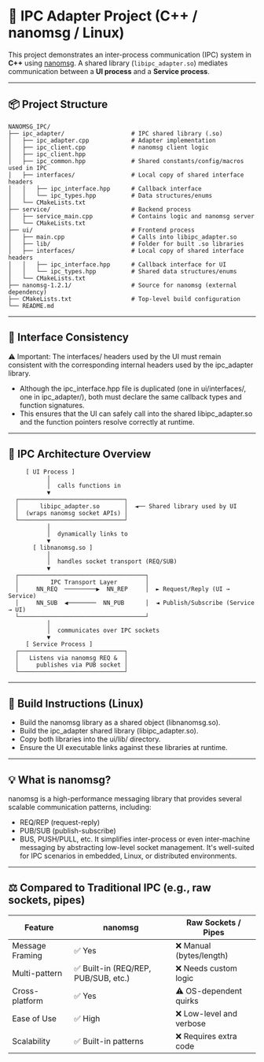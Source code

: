 # 🧩 IPC Adapter Project (C++ / nanomsg / Linux)

This project demonstrates an inter-process communication (IPC) system in **C++** using [nanomsg](https://nanomsg.org). A shared library (`libipc_adapter.so`) mediates communication between a **UI process** and a **Service process**.

---

## 📦 Project Structure

```text
NANOMSG_IPC/
├── ipc_adapter/                   # IPC shared library (.so)
│   ├── ipc_adapter.cpp            # Adapter implementation
│   ├── ipc_client.cpp             # nanomsg client logic
│   ├── ipc_client.hpp
│   ├── ipc_common.hpp             # Shared constants/config/macros used in IPC
│   ├── interfaces/                # Local copy of shared interface headers
│   │   ├── ipc_interface.hpp      # Callback interface
│   │   └── ipc_types.hpp          # Data structures/enums
│   └── CMakeLists.txt
├── service/                       # Backend process
│   ├── service_main.cpp           # Contains logic and nanomsg server
│   └── CMakeLists.txt
├── ui/                            # Frontend process
│   ├── main.cpp                   # Calls into libipc_adapter.so
│   ├── lib/                       # Folder for built .so libraries
│   ├── interfaces/                # Local copy of shared interface headers
│   │   ├── ipc_interface.hpp      # Callback interface for UI
│   │   └── ipc_types.hpp          # Shared data structures/enums
│   └── CMakeLists.txt
├── nanomsg-1.2.1/                 # Source for nanomsg (external dependency)
├── CMakeLists.txt                 # Top-level build configuration
└── README.md
```

---

## 📎 Interface Consistency
⚠️ Important: The interfaces/ headers used by the UI must remain consistent with the corresponding internal headers used by the ipc_adapter library.
- Although the ipc_interface.hpp file is duplicated (one in ui/interfaces/, one in ipc_adapter/), both must declare the same callback types and function signatures.
- This ensures that the UI can safely call into the shared libipc_adapter.so and the function pointers resolve correctly at runtime.

---

## 🔌 IPC Architecture Overview

```text
     [ UI Process ]
           │
           │  calls functions in
           ▼
  ┌──────────────────────────────┐
  │      libipc_adapter.so       │  ◄── Shared library used by UI
  │  (wraps nanomsg socket APIs) │
  └──────────────────────────────┘
           │
           │  dynamically links to
           ▼
       [ libnanomsg.so ]
           │
           │  handles socket transport (REQ/SUB)
           ▼
  ┌────────────────────────────────────┐
  │         IPC Transport Layer        │
  │     NN_REQ  ─────────▶  NN_REP     │  ► Request/Reply (UI → Service)
  │     NN_SUB  ◀────────  NN_PUB      │  ◄ Publish/Subscribe (Service → UI)
  └────────────────────────────────────┘
           │
           │  communicates over IPC sockets
           ▼
     [ Service Process ]
  ┌──────────────────────────────┐
  │   Listens via nanomsg REQ &  │
  │     publishes via PUB socket │
  └──────────────────────────────┘
```

---

## 🧪 Build Instructions (Linux)
- Build the nanomsg library as a shared object (libnanomsg.so).
- Build the ipc_adapter shared library (libipc_adapter.so).
- Copy both libraries into the ui/lib/ directory.
- Ensure the UI executable links against these libraries at runtime.

---

## 💡 What is nanomsg?
nanomsg is a high-performance messaging library that provides several scalable communication patterns, including:
- REQ/REP (request-reply)
- PUB/SUB (publish-subscribe)
- BUS, PUSH/PULL, etc.
It simplifies inter-process or even inter-machine messaging by abstracting low-level socket management. It's well-suited for IPC scenarios in embedded, Linux, or distributed environments.

---

## ⚖️ Compared to Traditional IPC (e.g., raw sockets, pipes)

| Feature         | nanomsg                              | Raw Sockets / Pipes             |
|----------------|---------------------------------------|---------------------------------|
| Message Framing| ✅ Yes                                | ❌ Manual (bytes/length)        |
| Multi-pattern  | ✅ Built-in (REQ/REP, PUB/SUB, etc.)  | ❌ Needs custom logic           |
| Cross-platform | ✅ Yes                                | ⚠️ OS-dependent quirks          |
| Ease of Use    | ✅ High                               | ❌ Low-level and verbose        |
| Scalability    | ✅ Built-in patterns                  | ❌ Requires extra code          |

